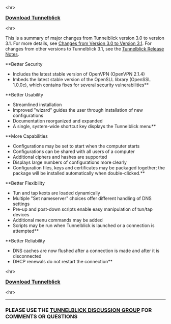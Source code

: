 

&lt;hr&gt;


<font size='3'><b><a href='http://code.google.com/p/tunnelblick/wiki/DownloadsEntry?tm=2'>Download Tunnelblick</a></b></font>


&lt;hr&gt;



This is a summary of major changes from Tunnelblick version 3.0 to version 3.1. For more details, see [Changes from Version 3.0 to Version 3.1](cThreeZeroToThreeOneChanges.md). For changes from other versions to Tunnelblick 3.1, see the [Tunnelblick Release Notes](RlsNotes.md).

**Better Security
  * Includes the latest stable version of OpenVPN (OpenVPN 2.1.4)
  * Imbeds the latest stable version of the OpenSLL library (OpenSSL 1.0.0c), which contains fixes for several security vulnerabilities**

**Better Usability
  * Streamlined installation
  * Improved "wizard" guides the user through installation of new configurations
  * Documentation reorganized and expanded
  * A single, system-wide shortcut key displays the Tunnelblick menu**

**More Capabilities
  * Configurations may be set to start when the computer starts
  * Configurations can be shared with all users of a computer
  * Additional ciphers and hashes are supported
  * Displays large numbers of configurations more clearly
  * Configuration files, keys and certificates may be packaged together; the package will be installed automatically when double-clicked.**

**Better Flexibility
  * Tun and tap kexts are loaded dynamically
  * Multiple "Set nameserver" choices offer different handling of DNS settings
  * Pre-up and post-down scripts enable easy manipulation of tun/tap devices
  * Additional menu commands may be added
  * Scripts may be run when Tunnelblick is launched or a connection is attempted**

**Better Reliability
  * DNS caches are now flushed after a connection is made and after it is disconnected
  * DHCP renewals do not restart the connection**



&lt;hr&gt;


<font size='3'><b><a href='http://code.google.com/p/tunnelblick/wiki/DownloadsEntry?tm=2'>Download Tunnelblick</a></b></font>


&lt;hr&gt;




---


### PLEASE USE THE [TUNNELBLICK DISCUSSION GROUP](http://groups.google.com/group/tunnelblick-discuss) FOR COMMENTS OR QUESTIONS